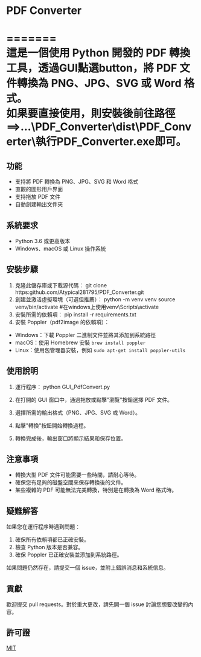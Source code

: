 # PDF Converter
=======  
這是一個使用 Python 開發的 PDF 轉換工具，透過GUI點選button，將 PDF 文件轉換為 PNG、JPG、SVG 或 Word 格式。  
如果要直接使用，則安裝後前往路徑==>...\PDF_Converter\dist\PDF_Converter\執行PDF_Converter.exe即可。
=======  
## 功能

- 支持將 PDF 轉換為 PNG、JPG、SVG 和 Word 格式
- 直觀的圖形用戶界面
- 支持拖放 PDF 文件
- 自動創建輸出文件夾

## 系統要求

- Python 3.6 或更高版本
- Windows、macOS 或 Linux 操作系統

## 安裝步驟

1. 克隆此儲存庫或下載源代碼：
   git clone https:github.com/Atypical281795/PDF_Converter.git
2. 創建並激活虛擬環境（可選但推薦）：
   python -m venv venv
   source venv/bin/activate #在windows上使用venv\Scripts\activate
3. 安裝所需的依賴項：
   pip install -r requirements.txt
4. 安裝 Poppler（pdf2image 的依賴項）：
- Windows：下載 Poppler 二進制文件並將其添加到系統路徑
- macOS：使用 Homebrew 安裝 `brew install poppler`
- Linux：使用包管理器安裝，例如 `sudo apt-get install poppler-utils`

## 使用說明

1. 運行程序：
   python GUI_PdfConvert.py
2. 在打開的 GUI 窗口中，通過拖放或點擊"瀏覽"按鈕選擇 PDF 文件。

3. 選擇所需的輸出格式（PNG、JPG、SVG 或 Word）。

4. 點擊"轉換"按鈕開始轉換過程。

5. 轉換完成後，輸出窗口將顯示結果和保存位置。

## 注意事項

- 轉換大型 PDF 文件可能需要一些時間，請耐心等待。
- 確保您有足夠的磁盤空間來保存轉換後的文件。
- 某些複雜的 PDF 可能無法完美轉換，特別是在轉換為 Word 格式時。

## 疑難解答

如果您在運行程序時遇到問題：

1. 確保所有依賴項都已正確安裝。
2. 檢查 Python 版本是否兼容。
3. 確保 Poppler 已正確安裝並添加到系統路徑。

如果問題仍然存在，請提交一個 issue，並附上錯誤消息和系統信息。

## 貢獻

歡迎提交 pull requests。對於重大更改，請先開一個 issue 討論您想要改變的內容。

## 許可證

[MIT](https://choosealicense.com/licenses/mit/)

